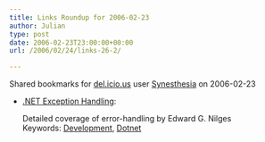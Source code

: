 ```yaml
---
title: Links Roundup for 2006-02-23
author: Julian
type: post
date: 2006-02-23T23:00:00+00:00
url: /2006/02/24/links-26-2/

---
```

Shared bookmarks for [del.icio.us][1] user  [Synesthesia][2] on 2006-02-23

  * [.NET Exception Handling][3]:
  
    Detailed coverage of error-handling by Edward G. Nilges   
    Keywords: [Development][4], [Dotnet][5]

 [1]: http://del.icio.us/
 [2]: http://del.icio.us/synesthesia
 [3]: http://www.developerdotstar.com/mag/articles/error_exception_handling.html "http://www.developerdotstar.com/mag/articles/error_exception_handling.html"
 [4]: http://del.icio.us/synesthesia/Development
 [5]: http://del.icio.us/synesthesia/Dotnet
